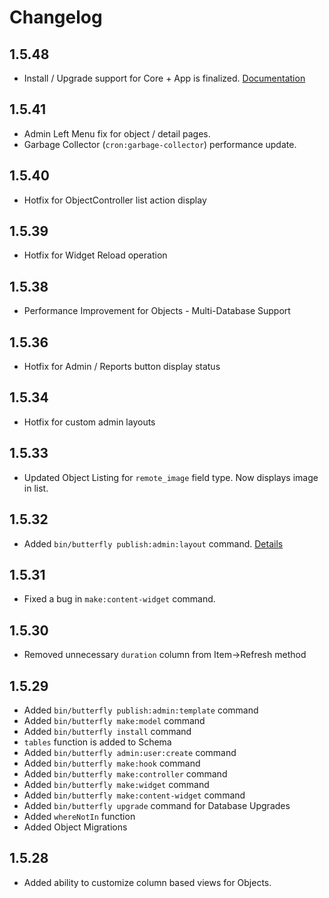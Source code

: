 # Changelog

## 1.5.48

- Install / Upgrade support for Core + App is finalized. [Documentation](/docs/#/migrations)

## 1.5.41

- Admin Left Menu fix for object / detail pages.
- Garbage Collector (`cron:garbage-collector`) performance update.

## 1.5.40

- Hotfix for ObjectController list action display

## 1.5.39
   
- Hotfix for Widget Reload operation

## 1.5.38

- Performance Improvement for Objects - Multi-Database Support

## 1.5.36

- Hotfix for Admin / Reports button display status

## 1.5.34

- Hotfix for custom admin layouts 

## 1.5.33 

- Updated Object Listing for `remote_image` field type. Now displays image in list. 

## 1.5.32

- Added `bin/butterfly publish:admin:layout` command. [Details](https://thebutterfly.io/docs/#/adminpanel?id=layout)

## 1.5.31

- Fixed a bug in `make:content-widget` command.

## 1.5.30

- Removed unnecessary `duration` column from Item->Refresh method

## 1.5.29

- Added `bin/butterfly publish:admin:template` command
- Added `bin/butterfly make:model` command
- Added `bin/butterfly install` command
- `tables` function is added to Schema
- Added `bin/butterfly admin:user:create` command
- Added `bin/butterfly make:hook` command
- Added `bin/butterfly make:controller` command
- Added `bin/butterfly make:widget` command
- Added `bin/butterfly make:content-widget` command
- Added `bin/butterfly upgrade` command for Database Upgrades
- Added `whereNotIn` function 
- Added Object Migrations

## 1.5.28

- Added ability to customize column based views for Objects.